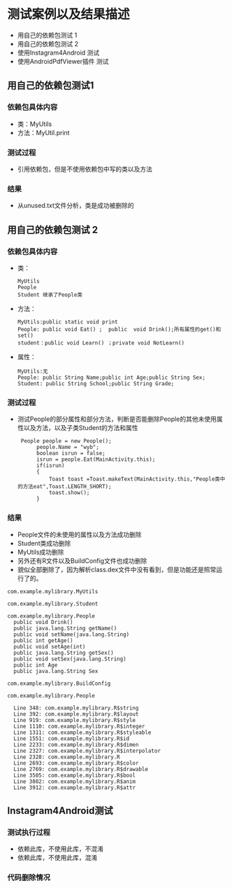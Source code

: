 # 测试案例以及结果描述
- 用自己的依赖包测试 1
- 用自己的依赖包测试 2
- 使用Instagram4Android 测试
- 使用AndroidPdfViewer插件 测试


## 用自己的依赖包测试1
### 依赖包具体内容
- 类：MyUtils 
- 方法：MyUtil.print
### 测试过程
- 引用依赖包，但是不使用依赖包中写的类以及方法
### 结果
- 从unused.txt文件分析，类是成功被删除的

## 用自己的依赖包测试 2
### 依赖包具体内容
- 类：
  ```
  MyUtils
  People
  Student 继承了People类
  ```
- 方法：
  ```
  MyUtils:public static void print
  People: public void Eat() ;  public  void Drink();所有属性的get()和set()
  student：public void Learn() ；private void NotLearn()
  ```
- 属性：
  ```
  MyUtils:无
  People: public String Name;public int Age;public String Sex;
  Student: public String School;public String Grade;
  ```
### 测试过程
- 测试People的部分属性和部分方法，判断是否能删除People的其他未使用属性以及方法，以及子类Student的方法和属性
  ```
   People people = new People();
        people.Name = "wyb";
        boolean isrun = false;
        isrun = people.Eat(MainActivity.this);
        if(isrun)
        {
            Toast toast =Toast.makeText(MainActivity.this,"People类中的方法eat",Toast.LENGTH_SHORT);
            toast.show();
        }
  ```
  
### 结果
 - People文件的未使用的属性以及方法成功删除
 - Student类成功删除
 - MyUtils成功删除
 - 另外还有R文件以及BuildConfig文件也成功删除
 - 貌似全部删除了，因为解析class.dex文件中没有看到，但是功能还是照常运行了的。 
  ```
  com.example.mylibrary.MyUtils

  com.example.mylibrary.Student

  com.example.mylibrary.People
    public void Drink()
    public java.lang.String getName()
    public void setName(java.lang.String)
    public int getAge()
    public void setAge(int)
    public java.lang.String getSex()
    public void setSex(java.lang.String)
    public int Age
    public java.lang.String Sex

  com.example.mylibrary.BuildConfig

  com.example.mylibrary.People

	Line 348: com.example.mylibrary.R$string
	Line 392: com.example.mylibrary.R$layout
	Line 919: com.example.mylibrary.R$style
	Line 1110: com.example.mylibrary.R$integer
	Line 1311: com.example.mylibrary.R$styleable
	Line 1551: com.example.mylibrary.R$id
	Line 2233: com.example.mylibrary.R$dimen
	Line 2327: com.example.mylibrary.R$interpolator
	Line 2328: com.example.mylibrary.R
	Line 2693: com.example.mylibrary.R$color
	Line 2769: com.example.mylibrary.R$drawable
	Line 3505: com.example.mylibrary.R$bool
	Line 3802: com.example.mylibrary.R$anim
	Line 3912: com.example.mylibrary.R$attr
  ```
  
## Instagram4Android测试
### 测试执行过程
 - 依赖此库，不使用此库，不混淆
 - 依赖此库，不使用此库，混淆
### 代码删除情况
